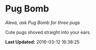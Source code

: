 # Pug Bomb
*Alexa, ask Pug Bomb for three pugs*

Cute pugs shoved straight into your ears.

**Last Updated:** 2016-03-12 16:38:25